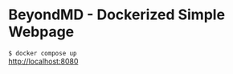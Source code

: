 # BeyondMD - Dockerized Simple Webpage
```$ docker compose up```  
[http://localhost:8080](http://localhost:8080)